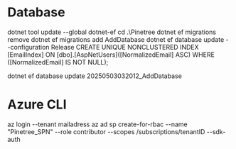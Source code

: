 # Database 
dotnet tool update --global dotnet-ef
cd .\Pinetree
dotnet ef migrations remove
dotnet ef migrations add AddDatabase
dotnet ef database update --configuration Release
CREATE UNIQUE NONCLUSTERED INDEX [EmailIndex]
    ON [dbo].[AspNetUsers]([NormalizedEmail] ASC) WHERE ([NormalizedEmail] IS NOT NULL);

dotnet ef database update 20250503032012_AddDatabase

# Azure CLI
az login --tenant mailadress
az ad sp create-for-rbac --name "Pinetree_SPN" --role contributor --scopes /subscriptions/tenantID --sdk-auth


